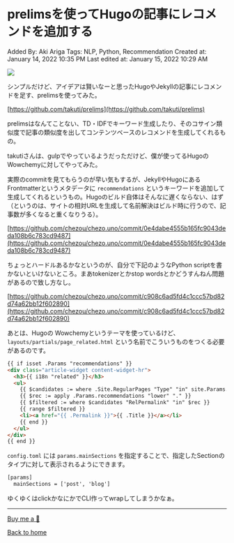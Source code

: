 # prelimsを使ってHugoの記事にレコメンドを追加する

Added By: Aki Ariga
Tags: NLP, Python, Recommendation
Created at: January 14, 2022 10:35 PM
Last edited at: January 15, 2022 10:29 AM

![](https://images.unsplash.com/photo-1457369804613-52c61a468e7d?ixlib=rb-1.2.1&q=85&fm=jpg&crop=entropy&cs=srgb)

シンプルだけど、アイデアは賢いなーと思ったHugoやJekyllの記事にレコメンドを足す、prelimsを使ってみた。

[https://github.com/takuti/prelims](https://github.com/takuti/prelims)

prelimsはなんてことない、TD・IDFでキーワード生成したり、そのコサイン類似度で記事の類似度を出してコンテンツベースのレコメンドを生成してくれるもの。

takutiさんは、gulpでやっているようだっただけど、僕が使ってるHugoのWowchemyに対してやってみた。

実際のcommitを見てもらうのが早い気もするが、JekyllやHugoにあるFrontmatterというメタデータに `recommendations` というキーワードを追加して生成してくれるというもの。Hugoのビルド自体はそんなに遅くならない、はず（というのは、サイトの相対URLを生成して名前解決はビルド時に行うので、記事数が多くなると重くなりうる）。

[https://github.com/chezou/chezo.uno/commit/0e4dabe4555b165fc9043deda108b6c783cd9487](https://github.com/chezou/chezo.uno/commit/0e4dabe4555b165fc9043deda108b6c783cd9487)

ちょっとハードルあるかなというのが、自分で下記のようなPython scriptを書かないといけないところ。まあtokenizerとかstop wordsとかどうすんねん問題があるので致し方なし。

[https://github.com/chezou/chezo.uno/commit/c908c6ad5fd4c1ccc57bd82d74a62bb12f602890](https://github.com/chezou/chezo.uno/commit/c908c6ad5fd4c1ccc57bd82d74a62bb12f602890)

あとは、Hugoの Wowchemyというテーマを使っているけど、 `layouts/partials/page_related.html` という名前でこういうものをつくる必要があるのです。

```html
{{ if isset .Params "recommendations" }}
<div class="article-widget content-widget-hr">
  <h3>{{ i18n "related" }}</h3>
  <ul>
    {{ $candidates := where .Site.RegularPages "Type" "in" site.Params.mainSections }}
    {{ $rec := apply .Params.recommendations "lower" "." }}
    {{ $filtered := where $candidates "RelPermalink" "in" $rec }}
    {{ range $filtered }}
    <li><a href="{{ .Permalink }}">{{ .Title }}</a></li>
    {{ end }}
  </ul>
</div>
{{ end }}
```

`config.toml` には `params.mainSections` を指定することで、指定したSectionのタイプに対して表示されるようにできます。

```html
[params]
  mainSections = ['post', 'blog']
```

ゆくゆくはclickかなにかでCLI作ってwrapしてしまうかなぁ。

---

[Buy me a 🍵](https://www.buymeacoffee.com/chezou)

[Back to home](https://memo.chezo.uno/)